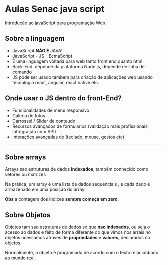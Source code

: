 # Aulas Senac java script

Introdução ao javaScript para programação Web.

## Sobre a linguagem

- JavaScript **NÃO É** JAVA!
- JavaScript - JS - EcmaScript
- È uma linguagem voltada para web tanto front end quanto html
- Back-End: depende da plataforma Node.js, depende de linha de comando
- JS pode ser usado tambem para criação de aplicações web usando tecnologia react, angular, react native etc.

## Onde usar o JS dentro do front-End?

- Funcionalidades de menu responsivo
- Galeria de fotos
- Carrossel / Slider de conteudo
- Recursos avançados de formularios (validação mais profissionais, intregração com API)
- Interações avançadas de (teclado, mouse, gestos  etc)

---
## Sobre arrays 


Arrays sao estruturas de dados **indexados**, também conhecido como vetores ou matrizes

Na prática, um array é uma lista de dados sequenciais , e cada dado é armazenado em uma posição do array.

**Obs** a contagem dos indices **sempre começa em zero**.

## Sobre Objetos 

Objetos tam sao estruturas de dados so que **nao indexados**, ou seja o acesso ao dados e feito de forma diferente do que vimos nos arrais
no objetos acessamos atraves de **propriedades** e **valores**, declarados no objetos.

Normalmente, o objeto é programado de acordo com o texto relacionbado ao mundo real.


